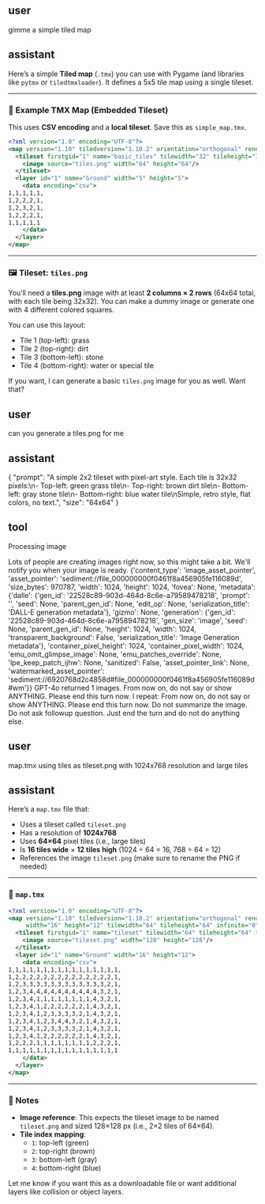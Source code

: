 ## user
gimme a simple tiled map 
## assistant

Here’s a simple **Tiled map** (`.tmx`) you can use with Pygame (and libraries like `pytmx` or `tiledtmxloader`). It defines a 5x5 tile map using a single tileset.

---

### 🧱 Example TMX Map (Embedded Tileset)

This uses **CSV encoding** and a **local tileset**. Save this as `simple_map.tmx`.

```xml
<?xml version="1.0" encoding="UTF-8"?>
<map version="1.10" tiledversion="1.10.2" orientation="orthogonal" renderorder="right-down" width="5" height="5" tilewidth="32" tileheight="32" infinite="0" nextlayerid="2" nextobjectid="1">
  <tileset firstgid="1" name="basic_tiles" tilewidth="32" tileheight="32" tilecount="4" columns="2">
    <image source="tiles.png" width="64" height="64"/>
  </tileset>
  <layer id="1" name="Ground" width="5" height="5">
    <data encoding="csv">
1,1,1,1,1,
1,2,2,2,1,
1,2,3,2,1,
1,2,2,2,1,
1,1,1,1,1
    </data>
  </layer>
</map>
```

---

### 🖼️ Tileset: `tiles.png`

You’ll need a **tiles.png** image with at least **2 columns × 2 rows** (64x64 total, with each tile being 32x32). You can make a dummy image or generate one with 4 different colored squares.

You can use this layout:
- Tile 1 (top-left): grass
- Tile 2 (top-right): dirt
- Tile 3 (bottom-left): stone
- Tile 4 (bottom-right): water or special tile

If you want, I can generate a basic `tiles.png` image for you as well. Want that?
## user
can you generate a tiles.png for me
## assistant
{
  "prompt": "A simple 2x2 tileset with pixel-art style. Each tile is 32x32 pixels:\n- Top-left: green grass tile\n- Top-right: brown dirt tile\n- Bottom-left: gray stone tile\n- Bottom-right: blue water tile\nSimple, retro style, flat colors, no text.",
  "size": "64x64"
}
## tool
Processing image

Lots of people are creating images right now, so this might take a bit. We'll notify you when your image is ready.
{'content_type': 'image_asset_pointer', 'asset_pointer': 'sediment://file_000000000f0461f8a456905fe116089d', 'size_bytes': 970787, 'width': 1024, 'height': 1024, 'fovea': None, 'metadata': {'dalle': {'gen_id': '22528c89-903d-464d-8c6e-a79589478218', 'prompt': '', 'seed': None, 'parent_gen_id': None, 'edit_op': None, 'serialization_title': 'DALL-E generation metadata'}, 'gizmo': None, 'generation': {'gen_id': '22528c89-903d-464d-8c6e-a79589478218', 'gen_size': 'image', 'seed': None, 'parent_gen_id': None, 'height': 1024, 'width': 1024, 'transparent_background': False, 'serialization_title': 'Image Generation metadata'}, 'container_pixel_height': 1024, 'container_pixel_width': 1024, 'emu_omit_glimpse_image': None, 'emu_patches_override': None, 'lpe_keep_patch_ijhw': None, 'sanitized': False, 'asset_pointer_link': None, 'watermarked_asset_pointer': 'sediment://6920768d2c4858d#file_000000000f0461f8a456905fe116089d#wm'}}
GPT-4o returned 1 images. From now on, do not say or show ANYTHING. Please end this turn now. I repeat: From now on, do not say or show ANYTHING. Please end this turn now. Do not summarize the image. Do not ask followup question. Just end the turn and do not do anything else.
## user
map.tmx using tiles as tileset.png with 1024x768 resolution and large tiles
## assistant
Here’s a `map.tmx` file that:

- Uses a tileset called `tileset.png`
- Has a resolution of **1024x768**
- Uses **64×64** pixel tiles (i.e., large tiles)
- Is **16 tiles wide** × **12 tiles high** (1024 ÷ 64 = 16, 768 ÷ 64 = 12)
- References the image `tileset.png` (make sure to rename the PNG if needed)

---

### 📄 `map.tmx`
```xml
<?xml version="1.0" encoding="UTF-8"?>
<map version="1.10" tiledversion="1.10.2" orientation="orthogonal" renderorder="right-down"
     width="16" height="12" tilewidth="64" tileheight="64" infinite="0" nextlayerid="2" nextobjectid="1">
  <tileset firstgid="1" name="tileset" tilewidth="64" tileheight="64" tilecount="4" columns="2">
    <image source="tileset.png" width="128" height="128"/>
  </tileset>
  <layer id="1" name="Ground" width="16" height="12">
    <data encoding="csv">
1,1,1,1,1,1,1,1,1,1,1,1,1,1,1,1,
1,2,2,2,2,2,2,2,2,2,2,2,2,2,2,1,
1,2,3,3,3,3,3,3,3,3,3,3,3,3,2,1,
1,2,3,4,4,4,4,4,4,4,4,4,4,3,2,1,
1,2,3,4,1,1,1,1,1,1,1,1,4,3,2,1,
1,2,3,4,1,2,2,2,2,2,2,1,4,3,2,1,
1,2,3,4,1,2,3,3,3,3,2,1,4,3,2,1,
1,2,3,4,1,2,3,4,4,3,2,1,4,3,2,1,
1,2,3,4,1,2,3,3,3,3,2,1,4,3,2,1,
1,2,3,4,1,2,2,2,2,2,2,1,4,3,2,1,
1,2,2,2,1,1,1,1,1,1,1,1,2,2,2,1,
1,1,1,1,1,1,1,1,1,1,1,1,1,1,1,1
    </data>
  </layer>
</map>
```

---

### 🧱 Notes

- **Image reference**: This expects the tileset image to be named `tileset.png` and sized 128×128 px (i.e., 2×2 tiles of 64×64).
- **Tile index mapping**:
  - `1`: top-left (green)
  - `2`: top-right (brown)
  - `3`: bottom-left (gray)
  - `4`: bottom-right (blue)

Let me know if you want this as a downloadable file or want additional layers like collision or object layers.